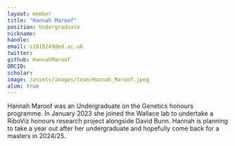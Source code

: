 ```yaml
---
layout: member
title: "Hannah Maroof"
position: Undergraduate
nickname:
handle: 
email: s1818249@ed.ac.uk
twitter: 
github: HannahMaroof
ORCID: 
scholar: 
image: /assets/images/team/Hannah_Maroof.jpeg
alum: true
---
```


Hannah Maroof was an Undergraduate on the Genetics honours programme.
In January 2023 she joined the Wallace lab to undertake a RiboViz honours research project alongside David Bunn. 
Hannah is planning to take a year out after her undergraduate and hopefully come back for a masters in 2024/25.
